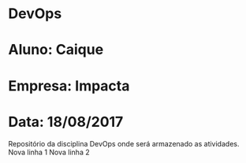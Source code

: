 # DevOps
# Aluno: Caique
# Empresa: Impacta
# Data: 18/08/2017

Repositório da disciplina DevOps onde será armazenado as atividades.
Nova linha 1
Nova linha 2
